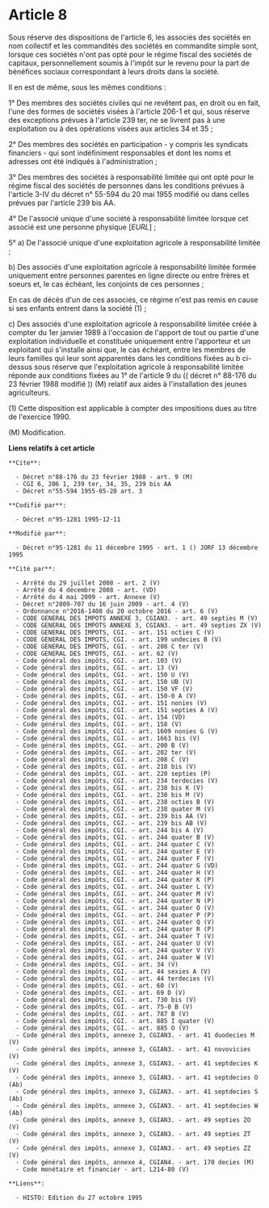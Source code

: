# Article 8

Sous réserve des dispositions de l'article 6, les associés des sociétés en nom collectif et les commandités des sociétés en
commandite simple sont, lorsque ces sociétés n'ont pas opté pour le régime fiscal des sociétés de capitaux, personnellement
soumis à l'impôt sur le revenu pour la part de bénéfices sociaux correspondant à leurs droits dans la société.

Il en est de même, sous les mêmes conditions :

1° Des membres des sociétés civiles qui ne revêtent pas, en droit ou en fait, l'une des formes de sociétés visées à l'article
206-1 et qui, sous réserve des exceptions prévues à l'article 239 ter, ne se livrent pas à une exploitation ou à des
opérations visées aux articles 34 et 35 ;

2° Des membres des sociétés en participation - y compris les syndicats financiers - qui sont indéfiniment responsables et
dont les noms et adresses ont été indiqués à l'administration ;

3° Des membres des sociétés à responsabilité limitée qui ont opté pour le régime fiscal des sociétés de personnes dans les
conditions prévues à l'article 3-IV du décret n° 55-594 du 20 mai 1955 modifié ou dans celles prévues par l'article 239 bis
AA.

4° De l'associé unique d'une société à responsabilité limitée lorsque cet associé est une personne physique [*EURL*] ;

5° a) De l'associé unique d'une exploitation agricole à responsabilité limitée ;

b) Des associés d'une exploitation agricole à responsabilité limitée formée uniquement entre personnes parentes en ligne
directe ou entre frères et soeurs et, le cas échéant, les conjoints de ces personnes ;

En cas de décès d'un de ces associés, ce régime n'est pas remis en cause si ses enfants entrent dans la société (1) ;

c) Des associés d'une exploitation agricole à responsabilité limitée créée à compter du 1er janvier 1989 à l'occasion de
l'apport de tout ou partie d'une exploitation individuelle et constituée uniquement entre l'apporteur et un exploitant qui
s'installe ainsi que, le cas échéant, entre les membres de leurs familles qui leur sont apparentés dans les conditions fixées
au b ci-dessus sous réserve que l'exploitation agricole à responsabilité limitée réponde aux conditions fixées au 1° de
l'article 9 du (( décret n° 88-176 du 23 février 1988 modifié )) (M) relatif aux aides à l'installation des jeunes
agriculteurs.

(1) Cette disposition est applicable à compter des impositions dues au titre de l'exercice 1990.

(M) Modification.

**Liens relatifs à cet article**

	**Cite**:

	  - Décret n°88-176 du 23 février 1988 - art. 9 (M)
	  - CGI 6, 206 1, 239 ter, 34, 35, 239 bis AA
	  - Décret n°55-594 1955-05-20 art. 3

	**Codifié par**:

	  - Décret n°95-1281 1995-12-11

	**Modifié par**:

	  - Décret n°95-1281 du 11 décembre 1995 - art. 1 () JORF 13 décembre 1995

	**Cité par**:

	  - Arrêté du 29 juillet 2008 - art. 2 (V)
	  - Arrêté du 4 décembre 2008 - art. (VD)
	  - Arrêté du 4 mai 2009 - art. Annexe (V)
	  - Décret n°2009-707 du 16 juin 2009 - art. 4 (V)
	  - Ordonnance n°2016-1408 du 20 octobre 2016 - art. 6 (V)
	  - CODE GENERAL DES IMPOTS ANNEXE 3, CGIAN3. - art. 49 septies M (V)
	  - CODE GENERAL DES IMPOTS ANNEXE 3, CGIAN3. - art. 49 septies ZX (V)
	  - CODE GENERAL DES IMPOTS, CGI. - art. 151 octies C (V)
	  - CODE GENERAL DES IMPOTS, CGI. - art. 199 undecies B (V)
	  - CODE GENERAL DES IMPOTS, CGI. - art. 208 C ter (V)
	  - CODE GENERAL DES IMPOTS, CGI. - art. 62 (V)
	  - Code général des impôts, CGI. - art. 103 (V)
	  - Code général des impôts, CGI. - art. 13 (V)
	  - Code général des impôts, CGI. - art. 150 U (V)
	  - Code général des impôts, CGI. - art. 150 UB (V)
	  - Code général des impôts, CGI. - art. 150 VF (V)
	  - Code général des impôts, CGI. - art. 150-0 A (V)
	  - Code général des impôts, CGI. - art. 151 nonies (V)
	  - Code général des impôts, CGI. - art. 151 septies A (V)
	  - Code général des impôts, CGI. - art. 154 (VD)
	  - Code général des impôts, CGI. - art. 158 (V)
	  - Code général des impôts, CGI. - art. 1609 nonies G (V)
	  - Code général des impôts, CGI. - art. 1663 bis (V)
	  - Code général des impôts, CGI. - art. 200 B (V)
	  - Code général des impôts, CGI. - art. 202 ter (V)
	  - Code général des impôts, CGI. - art. 208 C (V)
	  - Code général des impôts, CGI. - art. 218 bis (V)
	  - Code général des impôts, CGI. - art. 220 septies (P)
	  - Code général des impôts, CGI. - art. 234 terdecies (V)
	  - Code général des impôts, CGI. - art. 238 bis K (V)
	  - Code général des impôts, CGI. - art. 238 bis M (V)
	  - Code général des impôts, CGI. - art. 238 octies B (V)
	  - Code général des impôts, CGI. - art. 238 quater M (V)
	  - Code général des impôts, CGI. - art. 239 bis AA (V)
	  - Code général des impôts, CGI. - art. 239 bis AB (V)
	  - Code général des impôts, CGI. - art. 244 bis A (V)
	  - Code général des impôts, CGI. - art. 244 quater B (V)
	  - Code général des impôts, CGI. - art. 244 quater C (V)
	  - Code général des impôts, CGI. - art. 244 quater E (V)
	  - Code général des impôts, CGI. - art. 244 quater F (V)
	  - Code général des impôts, CGI. - art. 244 quater G (VD)
	  - Code général des impôts, CGI. - art. 244 quater H (V)
	  - Code général des impôts, CGI. - art. 244 quater K (P)
	  - Code général des impôts, CGI. - art. 244 quater L (V)
	  - Code général des impôts, CGI. - art. 244 quater M (V)
	  - Code général des impôts, CGI. - art. 244 quater N (P)
	  - Code général des impôts, CGI. - art. 244 quater O (V)
	  - Code général des impôts, CGI. - art. 244 quater P (P)
	  - Code général des impôts, CGI. - art. 244 quater Q (V)
	  - Code général des impôts, CGI. - art. 244 quater R (P)
	  - Code général des impôts, CGI. - art. 244 quater T (V)
	  - Code général des impôts, CGI. - art. 244 quater U (V)
	  - Code général des impôts, CGI. - art. 244 quater V (V)
	  - Code général des impôts, CGI. - art. 244 quater W (V)
	  - Code général des impôts, CGI. - art. 34 (V)
	  - Code général des impôts, CGI. - art. 44 sexies A (V)
	  - Code général des impôts, CGI. - art. 44 terdecies (V)
	  - Code général des impôts, CGI. - art. 60 (V)
	  - Code général des impôts, CGI. - art. 69 D (V)
	  - Code général des impôts, CGI. - art. 730 bis (V)
	  - Code général des impôts, CGI. - art. 75-0 B (V)
	  - Code général des impôts, CGI. - art. 787 B (V)
	  - Code général des impôts, CGI. - art. 885 I quater (V)
	  - Code général des impôts, CGI. - art. 885 O (V)
	  - Code général des impôts, annexe 3, CGIAN3. - art. 41 duodecies M (V)
	  - Code général des impôts, annexe 3, CGIAN3. - art. 41 novovicies (V)
	  - Code général des impôts, annexe 3, CGIAN3. - art. 41 septdecies K (V)
	  - Code général des impôts, annexe 3, CGIAN3. - art. 41 septdecies O (Ab)
	  - Code général des impôts, annexe 3, CGIAN3. - art. 41 septdecies S (Ab)
	  - Code général des impôts, annexe 3, CGIAN3. - art. 41 septdecies W (Ab)
	  - Code général des impôts, annexe 3, CGIAN3. - art. 49 septies ZO (V)
	  - Code général des impôts, annexe 3, CGIAN3. - art. 49 septies ZT (V)
	  - Code général des impôts, annexe 3, CGIAN3. - art. 49 septies ZZ (V)
	  - Code général des impôts, annexe 4, CGIAN4. - art. 170 decies (M)
	  - Code monétaire et financier - art. L214-80 (V)

	**Liens**:

	  - HISTO: Edition du 27 octobre 1995
